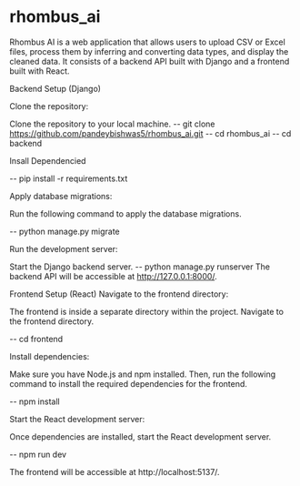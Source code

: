 # rhombus_ai

Rhombus AI is a web application that allows users to upload CSV or Excel files, process them by inferring and converting data types, and display the cleaned data. It consists of a backend API built with Django and a frontend built with React.

Backend Setup (Django)

Clone the repository:

Clone the repository to your local machine.
-- git clone https://github.com/pandeybishwas5/rhombus_ai.git
-- cd rhombus_ai
-- cd backend

Insall Dependencied

-- pip install -r requirements.txt


Apply database migrations:

Run the following command to apply the database migrations.

-- python manage.py migrate


Run the development server:

Start the Django backend server.
-- python manage.py runserver
The backend API will be accessible at http://127.0.0.1:8000/.

Frontend Setup (React)
Navigate to the frontend directory:

The frontend is inside a separate directory within the project. Navigate to the frontend directory.

-- cd frontend


Install dependencies:

Make sure you have Node.js and npm installed. Then, run the following command to install the required dependencies for the frontend.

-- npm install


Start the React development server:

Once dependencies are installed, start the React development server.

-- npm run dev


The frontend will be accessible at http://localhost:5137/.

